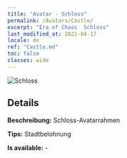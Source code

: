 ```yaml
---
title: "Avatar - Schloss"
permalink: /Avatars/Castle/
excerpt: "Era of Chaos  Schloss"
last_modified_at: 2021-04-17
locale: de
ref: "Castle.md"
toc: false
classes: wide
---
```

 ![Schloss](/images/a/avatarFrame_11.png)

## Details

 **Beschreibung:** Schloss-Avatarrahmen 

 **Tips:** Stadtbelohnung 

 **Is available:**  - 


